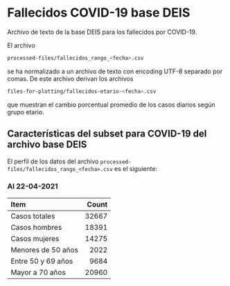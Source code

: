 # Fallecidos COVID-19 base DEIS

Archivo de texto de la base DEIS para los fallecidos por COVID-19. 

El archivo 
```bash 
processed-files/fallecidos_rango_<fecha>.csv
``` 
se ha normalizado a un archivo de texto con encoding UTF-8 separado por comas. De este archivo derivan los archivos
```bash 
files-for-plotting/fallecidos-etario-<fecha>.csv
``` 
que muestran el cambio porcentual promedio de los casos diarios según grupo etario. 

## Características del subset para COVID-19 del archivo base DEIS

El perfil de los datos del archivo `processed-files/fallecidos_rango_<fecha>.csv` es el siguiente:

### Al 22-04-2021

| Item | Count |
| :-- | --: |
| Casos totales | 32667 |
| Casos hombres | 18391 |
| Casos mujeres | 14275 |
| Menores de 50 años | 2022 |
| Entre 50 y 69 años | 9684 |
| Mayor a 70 años | 20960 | 
